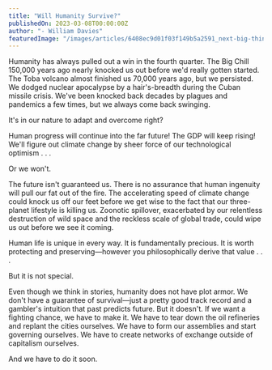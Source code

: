 ```yaml
---
title: "Will Humanity Survive?"
publishedOn: 2023-03-08T00:00:00Z
author: "- William Davies"
featuredImage: "/images/articles/6408ec9d01f03f149b5a2591_next-big-thing-165-homepage_1.gif"
---
```


Humanity has always pulled out a win in the fourth quarter. The Big Chill 150,000 years ago nearly knocked us out before we'd really gotten started. The Toba volcano almost finished us 70,000 years ago, but we persisted. We dodged nuclear apocalypse by a hair's-breadth during the Cuban missile crisis. We've been knocked back decades by plagues and pandemics a few times, but we always come back swinging.

It's in our nature to adapt and overcome right?

Human progress will continue into the far future! The GDP will keep rising! We'll figure out climate change by sheer force of our technological optimism . . .

Or we won't.

The future isn't guaranteed us. There is no assurance that human ingenuity will pull our fat out of the fire. The accelerating speed of climate change could knock us off our feet before we get wise to the fact that our three-planet lifestyle is killing us. Zoonotic spillover, exacerbated by our relentless destruction of wild space and the reckless scale of global trade, could wipe us out before we see it coming.

Human life is unique in every way. It is fundamentally precious. It is worth protecting and preserving—however you philosophically derive that value . . .

But it is not special.

Even though we think in stories, humanity does not have plot armor. We don't have a guarantee of survival—just a pretty good track record and a gambler's intuition that past predicts future. But it doesn't. If we want a fighting chance, we have to make it. We have to tear down the oil refineries and replant the cities ourselves. We have to form our assemblies and start governing ourselves. We have to create networks of exchange outside of capitalism ourselves.

And we have to do it soon.
